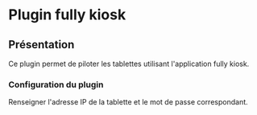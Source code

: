 # Plugin fully kiosk 

## Présentation

Ce plugin permet de piloter les tablettes utilisant l'application fully kiosk.

### Configuration du plugin

Renseigner l'adresse IP de la tablette et le mot de passe correspondant.
